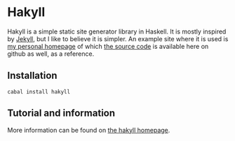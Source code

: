 # Hakyll

Hakyll is a simple static site generator library in Haskell. It is mostly
inspired by [Jekyll](http://github.com/mojombo/jekyll), but I like to
believe it is simpler. An example site where it is used is
[my personal homepage](http://jaspervdj.be) of which
[the source code](http://github.com/jaspervdj/jaspervdj) is available here on
github as well, as a reference.

## Installation

    cabal install hakyll

## Tutorial and information

More information can be found on
[the hakyll homepage](http://jaspervdj.be/hakyll).
